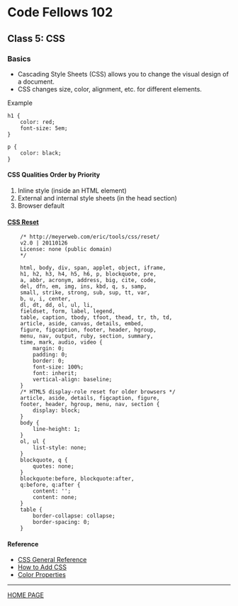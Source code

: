 # Code Fellows 102

## Class 5: CSS

### Basics

- Cascading Style Sheets (CSS) allows you to change the visual design of a document.
- CSS changes size, color, alignment, etc. for different elements.

Example

    h1 {
        color: red;
        font-size: 5em;
    }

    p {
        color: black;
    }

#### CSS Qualities Order by Priority

1. Inline style (inside an HTML element)
2. External and internal style sheets (in the head section)
3. Browser default

#### [CSS Reset](https://meyerweb.com/eric/tools/css/reset/)

        /* http://meyerweb.com/eric/tools/css/reset/
        v2.0 | 20110126
        License: none (public domain)
        */

        html, body, div, span, applet, object, iframe,
        h1, h2, h3, h4, h5, h6, p, blockquote, pre,
        a, abbr, acronym, address, big, cite, code,
        del, dfn, em, img, ins, kbd, q, s, samp,
        small, strike, strong, sub, sup, tt, var,
        b, u, i, center,
        dl, dt, dd, ol, ul, li,
        fieldset, form, label, legend,
        table, caption, tbody, tfoot, thead, tr, th, td,
        article, aside, canvas, details, embed,
        figure, figcaption, footer, header, hgroup,
        menu, nav, output, ruby, section, summary,
        time, mark, audio, video {
            margin: 0;
            padding: 0;
            border: 0;
            font-size: 100%;
            font: inherit;
            vertical-align: baseline;
        }
        /* HTML5 display-role reset for older browsers */
        article, aside, details, figcaption, figure,
        footer, header, hgroup, menu, nav, section {
            display: block;
        }
        body {
            line-height: 1;
        }
        ol, ul {
            list-style: none;
        }
        blockquote, q {
            quotes: none;
        }
        blockquote:before, blockquote:after,
        q:before, q:after {
            content: '';
            content: none;
        }
        table {
            border-collapse: collapse;
            border-spacing: 0;
        }

#### Reference

- [CSS General Reference](https://developer.mozilla.org/en-US/docs/Web/CSS/Reference)
- [How to Add CSS](https://www.w3schools.com/css/css_howto.asp)
- [Color Properties](https://www.w3schools.com/cssref/pr_text_color.asp)

---

[HOME PAGE](https://getullrichordietrying.github.io/reading-notes/)
